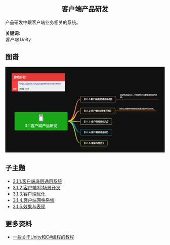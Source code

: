 <h2 align="center">客户端产品研发</h2>
<p>
产品研发中跟客户端业务相关的系统。
</p>

**关键词:**<br/> 
*客户端,Unity*

## 图谱
![图片加载中...](../exports/3.1.客户端产品研发.png?raw=true)

## 子主题
* [3.1.1.客户端底层通用系统](mds/3.1.1.客户端底层通用系统.md)
* [3.1.2.客户端3D场景开发](mds/3.1.2.客户端3D场景开发.md)
* [3.1.3.客户端优化](mds/3.1.3.客户端优化.md)
* [3.1.4.客户端网络系统](mds/3.1.4.客户端网络系统.md)
* [3.1.5.效果与表现](mds/3.1.5.效果与表现.md)

## 更多资料
* [一些关于Unity和C#编程的教程](https://catlikecoding.com/unity/tutorials/)